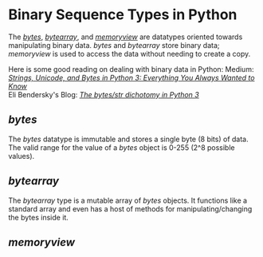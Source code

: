 # Binary Sequence Types in Python
The [_bytes_](https://www.programiz.com/python-programming/methods/built-in/bytes), [_bytearray_](https://www.programiz.com/python-programming/methods/built-in/bytearray), and [_memoryview_](https://www.geeksforgeeks.org/memoryview-in-python/) are datatypes oriented towards manipulating binary data. _bytes_ and _bytearray_ store binary data; 
_memoryview_ is used to access the data without needing to create a copy.

Here is some good reading on dealing with binary data in Python:
Medium: [_Strings, Unicode, and Bytes in Python 3: Everything You Always Wanted to Know_](https://betterprogramming.pub/strings-unicode-and-bytes-in-python-3-everything-you-always-wanted-to-know-27dc02ff2686) <br />
Eli Bendersky's Blog: [_The bytes/str dichotomy in Python 3_](https://eli.thegreenplace.net/2012/01/30/the-bytesstr-dichotomy-in-python-3) <br />

## _bytes_
The _bytes_ datatype is immutable and stores a single byte (8 bits) of data. The valid range for the value of a _bytes_ object is 0-255 (2^8 possible values).

## _bytearray_
The _bytearray_ type is a mutable array of _bytes_ objects. It functions like a standard array and even has a host of methods for manipulating/changing the bytes inside 
it.

## _memoryview_
